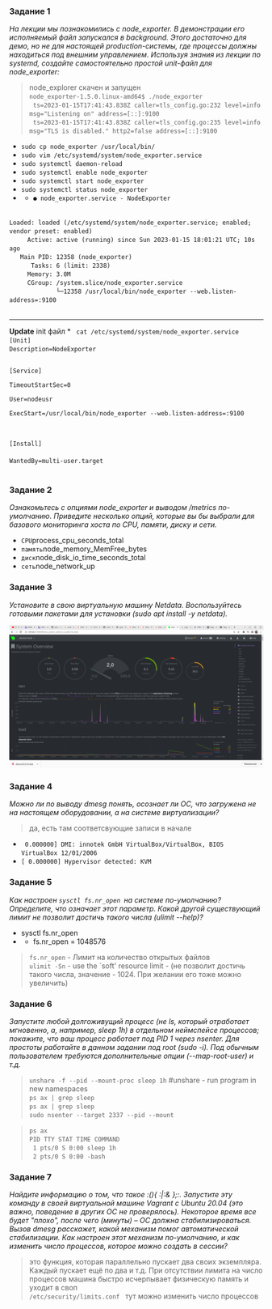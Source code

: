 ### Задание 1  
<i>На лекции мы познакомились с node_exporter. В демонстрации его исполняемый файл запускался в background. Этого достаточно для демо, но не для настоящей production-системы, где процессы должны находиться под внешним управлением. Используя знания из лекции по systemd, создайте самостоятельно простой unit-файл для node_exporter:</i>

>node_explorer скачен и запущен  
> <code>node_exporter-1.5.0.linux-amd64$ ./node_exporter</code>  
> <code> ts=2023-01-15T17:41:43.838Z caller=tls_config.go:232 level=info msg="Listening on" address=[::]:9100</code>  
<code> ts=2023-01-15T17:41:43.838Z caller=tls_config.go:235 level=info msg="TLS is disabled." http2=false address=[::]:9100</code>  


* <code>sudo cp node_exporter /usr/local/bin/</code>
* <code>sudo vim /etc/systemd/system/node_exporter.service</code>
* <code>sudo systemctl daemon-reload</code>
* <code>sudo systemctl enable node_exporter</code>
* <code>sudo systemctl start node_exporter</code>
* <code>sudo systemctl status node_exporter</code>
* * <code>● node_exporter.service - NodeExporter</code>
<code>
Loaded: loaded (/etc/systemd/system/node_exporter.service; enabled; vendor preset: enabled)    
     Active: active (running) since Sun 2023-01-15 18:01:21 UTC; 10s ago  
   Main PID: 12358 (node_exporter)  
      Tasks: 6 (limit: 2338)  
     Memory: 3.0M  
     CGroup: /system.slice/node_exporter.service  
             └─12358 /usr/local/bin/node_exporter --web.listen-address=:9100  

</code>
<hr>
<b> Update</b>  
 init файл  
* <code> cat /etc/systemd/system/node_exporter.service  </code>   
<code>[Unit]  
Description=NodeExporter  
  
[Service]  
TimeoutStartSec=0  
User=nodeusr  
ExecStart=/usr/local/bin/node_exporter --web.listen-address=:9100  

[Install]  
WantedBy=multi-user.target  
</code>    


### Задание 2  
<i>Ознакомьтесь с опциями node_exporter и выводом /metrics по-умолчанию. Приведите несколько опций, которые вы бы выбрали для базового мониторинга хоста по CPU, памяти, диску и сети.</i>

* <code>CPU</code>process_cpu_seconds_total 
* <code>память</code>node_memory_MemFree_bytes
* <code>диск</code>node_disk_io_time_seconds_total
* <code>сеть</code>node_network_up 

### Задание 3  
<i>Установите в свою виртуальную машину Netdata. Воспользуйтесь готовыми пакетами для установки (sudo apt install -y netdata).</i>

![скрин ...](/screen/screen_OS-2.png)


### Задание 4  
<i>Можно ли по выводу dmesg понять, осознает ли ОС, что загружена не на настоящем оборудовании, а на системе виртуализации?

</i>

> да, есть там соответсвующие записи в начале
* <code>    0.000000] DMI: innotek GmbH VirtualBox/VirtualBox, BIOS VirtualBox 12/01/2006 </code>    
* <code>[    0.000000] Hypervisor detected: KVM </code>

### Задание 5   
<i>Как настроен <code>sysctl fs.nr_open </code>на системе по-умолчанию? Определите, что означает этот параметр. 
Какой другой существующий лимит не позволит достичь такого числа (ulimit --help)?</i>

* sysctl fs.nr_open
* * fs.nr_open = 1048576
> <code>fs.nr_open</code> - Лимит на количество открытых файлов  
> <code>ulimit -Sn</code> - use the `soft' resource limit - (не позволит достичь такого числа, значение - 1024. При желании его тоже можно увеличить)

### Задание 6  
<i>Запустите любой долгоживущий процесс (не ls, который отработает мгновенно, а, 
например, sleep 1h) в отдельном неймспейсе процессов; покажите, что ваш процесс 
работает под PID 1 через nsenter. Для простоты работайте в данном задании под root (sudo -i). Под обычным пользователем требуются дополнительные опции (--map-root-user) и т.д.

</i>

> <code>unshare -f --pid --mount-proc sleep 1h</code> #unshare - run program in new namespaces  
> <code>ps ax | grep sleep</code>  
>  <code>ps ax | grep sleep</code>  
> <code>sudo nsenter --target 2337 --pid --mount</code>  

>  <code>ps ax</code>  
> <code>PID TTY      STAT   TIME COMMAND</code>  
  <code>    1 pts/0    S      0:00 sleep 1h</code>  
  <code>    2 pts/0    S      0:00 -bash</code>  
</code>



### Задание 7  
<i>Найдите информацию о том, что такое :(){ :|:& };:. Запустите эту команду в своей виртуальной машине Vagrant с Ubuntu 20.04 (это важно, поведение в других ОС не проверялось). Некоторое время все будет "плохо", после чего (минуты) – ОС должна стабилизироваться. Вызов dmesg расскажет, какой механизм помог автоматической стабилизации.
Как настроен этот механизм по-умолчанию, и как изменить число процессов, которое можно создать в сессии?</i>

> это функция, которая параллельно пускает два своих экземпляра. Каждый пускает ещё по два и т.д. 
При отсутствии лимита на число процессов машина быстро исчерпывает физическую память и уходит в своп  
> <code>/etc/security/limits.conf </code> тут можно изменить число процессов

